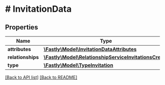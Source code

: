 # # InvitationData

## Properties

Name | Type | Description | Notes
------------ | ------------- | ------------- | -------------
**attributes** | [**\Fastly\Model\InvitationDataAttributes**](InvitationDataAttributes.md) |  | [optional]
**relationships** | [**\Fastly\Model\RelationshipServiceInvitationsCreate**](RelationshipServiceInvitationsCreate.md) |  | [optional]
**type** | [**\Fastly\Model\TypeInvitation**](TypeInvitation.md) |  | [optional]

[[Back to API list]](../../README.md#endpoints) [[Back to README]](../../README.md)
